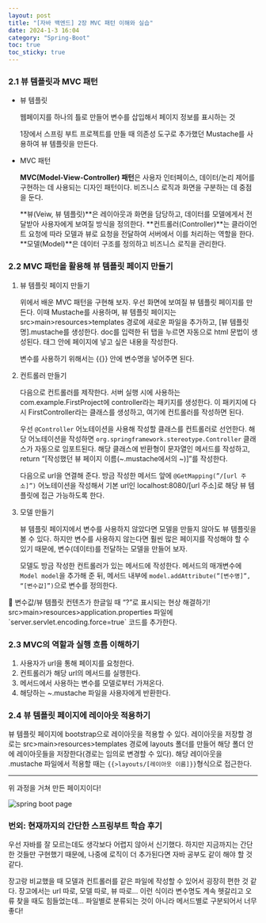 ```yaml
---
layout: post
title: "[자바 백엔드] 2장 MVC 패턴 이해와 실습"
date: 2024-1-3 16:04
category: "Spring-Boot"
toc: true
toc_sticky: true
---
```

### 2.1 뷰 템플릿과 MVC 패턴

- 뷰 템플릿
    
    웹페이지를 하나의 틀로 만들어 변수를 삽입해서 페이지 정보를 표시하는 것
    
    1장에서 스프링 부트 프로젝트를 만들 때 의존성 도구로 추가했던 Mustache를 사용하여 뷰 템플릿을 만든다. 
    
- MVC 패턴
    
    **MVC(Model-View-Controller) 패턴**은 사용자 인터페이스, 데이터/논리 제어를 구현하는 데 사용되는 디자인 패턴이다. 비즈니스 로직과 화면을 구분하는 데 중점을 둔다. 
    
    **뷰(Veiw, 뷰 템플릿)**은 레이아웃과 화면을 담당하고, 데이터를 모델에게서 전달받아 사용자에게 보여질 방식을 정의한다. **컨트롤러(Controller)**는 클라이언트 요청에 따라 모델과 뷰로 요청을 전달하여 서버에서 이를 처리하는 역할을 한다. **모델(Model)**은 데이터 구조를 정의하고 비즈니스 로직을 관리한다. 
    

### 2.2 MVC 패턴을 활용해 뷰 템플릿 페이지 만들기

1. 뷰 템플릿 페이지 만들기
    
    위에서 배운 MVC 패턴을 구현해 보자. 우선 화면에 보여질 뷰 템플릿 페이지를 만든다. 이때 Mustache를 사용하며, 뷰 템플릿 페이지는 src>main>resources>templates 경로에 새로운 파일을 추가하고, [뷰 템플릿 명].mustache를 생성한다. doc를 입력한 뒤 탭을 누르면 자동으로 html 문법이 생성된다. <body> 태그 안에 페이지에 넣고 싶은 내용을 작성한다. 
    
    변수를 사용하기 위해서는 {{}} 안에 변수명을 넣어주면 된다. 
    
2. 컨트롤러 만들기
    
    다음으로 컨트롤러를 제작한다. 서버 실행 시에 사용하는 com.example.FirstProject에 controller라는 패키지를 생성한다. 이 패키지에 다시 FirstController라는 클래스를 생성하고, 여기에 컨트롤러를 작성하면 된다. 
    
    우선 `@Controller` 어노테이션을 사용해 작성할 클래스를 컨트롤러로 선언한다. 해당 어노테이션을 작성하면 `org.springframework.stereotype.Controller` 클래스가 자동으로 임포트된다. 해당 클래스에 반환형이 문자열인 메서드를 작성하고, return “[작성했던 뷰 페이지 이름(~.mustache에서의 ~)]”를 작성한다. 
    
    다음으로 url을 연결해 준다. 방금 작성한 메서드 앞에 `@GetMapping(”/[url 주소]”)` 어노테이션을 작성해서 기본 url인 localhost:8080/[url 주소]로 해당 뷰 템플릿에 접근 가능하도록 한다. 
    
3. 모델 만들기
    
    뷰 템플릿 페이지에서 변수를 사용하지 않았다면 모델을 만들지 않아도 뷰 템플릿을 볼 수 있다. 하지만 변수를 사용하지 않는다면 훨씬 많은 페이지를 작성해야 할 수 있기 때문에, 변수(데이터)를 전달하는 모델을 만들어 보자. 
    
    모델도 방금 작성한 컨트롤러가 있는 메서드에 작성한다. 메서드의 매개변수에 `Model model`을 추가해 준 뒤, 메서드 내부에 `model.addAttribute(”[변수명]”, “[변수값]”)`으로 변수를 정의한다. 
    

<aside>
📌 변수값/뷰 템플릿 컨텐츠가 한글일 때 “?”로 표시되는 현상 해결하기!
src>main>resources>application.properties 파일에 `server.servlet.encoding.force=true` 코드를 추가한다.

</aside>

### 2.3 MVC의 역할과 실행 흐름 이해하기

1. 사용자가 url을 통해 페이지를 요청한다. 
2. 컨트롤러가 해당 url의 메서드를 실행한다. 
3. 메서드에서 사용하는 변수를 모델로부터 가져온다. 
4. 해당하는 ~.mustache 파일을 사용자에게 반환한다. 

### 2.4 뷰 템플릿 페이지에 레이아웃 적용하기

뷰 템플릿 페이지에 bootstrap으로 레이아웃을 적용할 수 있다. 레이아웃을 저장할 경로는 src>main>resources>templates 경로에 layouts 폴더를 만들어 해당 폴더 안에 레이아웃들을 저장한다(경로는 임의로 변경할 수 있다). 해당 레이아웃을 .mustache 파일에서 적용할 때는 `{{>layouts/[레이아웃 이름]}}`형식으로 접근한다. 

---

위 과정을 거쳐 만든 페이지이다!

![spring boot page](![2024-1-3-springboot2](https://github.com/nahowo/Algorithm-study/assets/96415630/e170dd9b-4eee-478e-bc7b-4e618f64e9d2))

### 번외: 현재까지의 간단한 스프링부트 학습 후기

우선 자바를 잘 모르는데도 생각보다 어렵지 않아서 신기했다. 하지만 지금까지는 간단한 것들만 구현했기 때문에, 나중에 로직이 더 추가된다면 자바 공부도 같이 해야 할 것 같다. 

장고랑 비교했을 때 모델과 컨트롤러를 같은 파일에 작성할 수 있어서 굉장히 편한 것 같다. 장고에서는 url 따로, 모델 따로, 뷰 따로… 이런 식이라 변수명도 계속 헷갈리고 오류 찾을 때도 힘들었는데… 파일별로 분류되는 것이 아니라 메서드별로 구분되어서 너무 좋다!